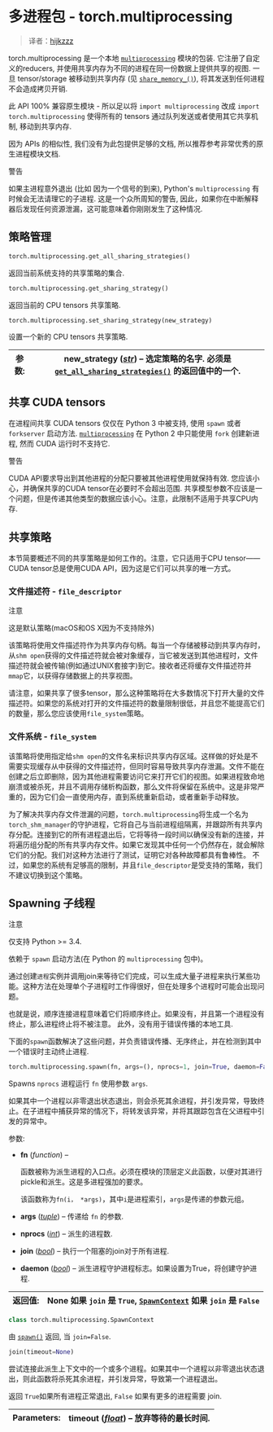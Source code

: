 # 多进程包 - torch.multiprocessing

> 译者：[hijkzzz](https://github.com/hijkzzz)


torch.multiprocessing 是一个本地 [`multiprocessing`](https://docs.python.org/3/library/multiprocessing.html#module-multiprocessing "(in Python v3.7)") 模块的包装. 它注册了自定义的reducers, 并使用共享内存为不同的进程在同一份数据上提供共享的视图. 一旦 tensor/storage 被移动到共享内存 (见 [`share_memory_()`](tensors.html#torch.Tensor.share_memory_ "torch.Tensor.share_memory_")), 将其发送到任何进程不会造成拷贝开销.

此 API 100% 兼容原生模块 - 所以足以将 `import multiprocessing` 改成 `import torch.multiprocessing` 使得所有的 tensors 通过队列发送或者使用其它共享机制, 移动到共享内存.

因为 APIs 的相似性, 我们没有为此包提供足够的文档, 所以推荐参考非常优秀的原生进程模块文档.

警告

如果主进程意外退出 (比如 因为一个信号的到来), Python's `multiprocessing` 有时候会无法请理它的子进程. 这是一个众所周知的警告, 因此，如果你在中断解释器后发现任何资源泄漏，这可能意味着你刚刚发生了这种情况.

## 策略管理

```py
torch.multiprocessing.get_all_sharing_strategies()
```

返回当前系统支持的共享策略的集合.

```py
torch.multiprocessing.get_sharing_strategy()
```

返回当前的 CPU tensors 共享策略.

```py
torch.multiprocessing.set_sharing_strategy(new_strategy)
```

设置一个新的 CPU tensors 共享策略.

| 参数: | **new_strategy** ([_str_](https://docs.python.org/3/library/stdtypes.html#str "(in Python v3.7)")) – 选定策略的名字. 必须是 [`get_all_sharing_strategies()`](#torch.multiprocessing.get_all_sharing_strategies "torch.multiprocessing.get_all_sharing_strategies") 的返回值中的一个. |
| --- | --- |

## 共享 CUDA tensors

在进程间共享 CUDA tensors 仅仅在 Python 3 中被支持, 使用 `spawn` 或者 `forkserver` 启动方法. [`multiprocessing`](https://docs.python.org/3/library/multiprocessing.html#module-multiprocessing "(in Python v3.7)") 在 Python 2 中只能使用 `fork` 创建新进程, 然而 CUDA 运行时不支持它.

警告

CUDA API要求导出到其他进程的分配只要被其他进程使用就保持有效. 您应该小心，并确保共享的CUDA tensor在必要时不会超出范围. 共享模型参数不应该是一个问题，但是传递其他类型的数据应该小心。注意，此限制不适用于共享CPU内存.

## 共享策略

本节简要概述不同的共享策略是如何工作的。注意，它只适用于CPU tensor——CUDA tensor总是使用CUDA API，因为这是它们可以共享的唯一方式。

### 文件描述符 - `file_descriptor`

注意

这是默认策略(macOS和OS X因为不支持除外)

该策略将使用文件描述符作为共享内存句柄。每当一个存储被移动到共享内存时，从`shm open`获得的文件描述符就会被对象缓存，当它被发送到其他进程时，文件描述符就会被传输(例如通过UNIX套接字)到它。接收者还将缓存文件描述符并`mmap`它，以获得存储数据上的共享视图。

请注意，如果共享了很多tensor，那么这种策略将在大多数情况下打开大量的文件描述符。如果您的系统对打开的文件描述符的数量限制很低，并且您不能提高它们的数量，那么您应该使用`file_system`策略。

### 文件系统 - `file_system`

该策略将使用指定给`shm open`的文件名来标识共享内存区域。这样做的好处是不需要实现缓存从中获得的文件描述符，但同时容易导致共享内存泄漏。文件不能在创建之后立即删除，因为其他进程需要访问它来打开它们的视图。如果进程致命地崩溃或被杀死，并且不调用存储析构函数，那么文件将保留在系统中。这是非常严重的，因为它们会一直使用内存，直到系统重新启动，或者重新手动释放。

为了解决共享内存文件泄漏的问题，`torch.multiprocessing`将生成一个名为`torch_shm_manager`的守护进程，它将自己与当前进程组隔离，并跟踪所有共享内存分配。连接到它的所有进程退出后，它将等待一段时间以确保没有新的连接，并将遍历组分配的所有共享内存文件。如果它发现其中任何一个仍然存在，就会解除它们的分配。我们对这种方法进行了测试，证明它对各种故障都具有鲁棒性。 不过，如果您的系统有足够高的限制，并且`file_descriptor`是受支持的策略，我们不建议切换到这个策略。

## Spawning 子线程

注意

仅支持 Python &gt;= 3.4.

依赖于 `spawn` 启动方法(在 Python 的 `multiprocessing` 包中)。

通过创建`进程`实例并调用join来等待它们完成，可以生成大量子进程来执行某些功能。这种方法在处理单个子进程时工作得很好，但在处理多个进程时可能会出现问题。

也就是说，顺序连接进程意味着它们将顺序终止。如果没有，并且第一个进程没有终止，那么进程终止将不被注意。 此外，没有用于错误传播的本地工具.

下面的`spawn`函数解决了这些问题，并负责错误传播、无序终止，并在检测到其中一个错误时主动终止进程.

```py
torch.multiprocessing.spawn(fn, args=(), nprocs=1, join=True, daemon=False)
```

Spawns `nprocs` 进程运行 `fn` 使用参数 `args`.

如果其中一个进程以非零退出状态退出，则会杀死其余进程，并引发异常，导致终止。在子进程中捕获异常的情况下，将转发该异常，并将其跟踪包含在父进程中引发的异常中。

参数: 

*   **fn** (_function_) –

    函数被称为派生进程的入口点。必须在模块的顶层定义此函数，以便对其进行pickle和派生。这是多进程强加的要求。

    该函数称为`fn(i， *args)`，其中`i`是进程索引，`args`是传递的参数元组。

*   **args** ([_tuple_](https://docs.python.org/3/library/stdtypes.html#tuple "(in Python v3.7)")) – 传递给 `fn` 的参数.
*   **nprocs** ([_int_](https://docs.python.org/3/library/functions.html#int "(in Python v3.7)")) – 派生的进程数.
*   **join** ([_bool_](https://docs.python.org/3/library/functions.html#bool "(in Python v3.7)")) – 执行一个阻塞的join对于所有进程.
*   **daemon** ([_bool_](https://docs.python.org/3/library/functions.html#bool "(in Python v3.7)")) – 派生进程守护进程标志。如果设置为True，将创建守护进程.


| 返回值: | None 如果 `join` 是 `True`, [`SpawnContext`](#torch.multiprocessing.SpawnContext "torch.multiprocessing.SpawnContext") 如果 `join` 是 `False` |
| --- | --- |

```py
class torch.multiprocessing.SpawnContext
```

由 [`spawn()`](#torch.multiprocessing.spawn "torch.multiprocessing.spawn") 返回, 当 `join=False`.

```py
join(timeout=None)
```

尝试连接此派生上下文中的一个或多个进程。如果其中一个进程以非零退出状态退出，则此函数将杀死其余进程，并引发异常，导致第一个进程退出。

返回 `True`如果所有进程正常退出, `False` 如果有更多的进程需要 join.

| Parameters: | **timeout** ([_float_](https://docs.python.org/3/library/functions.html#float "(in Python v3.7)")) – 放弃等待的最长时间. |
| --- | --- |

